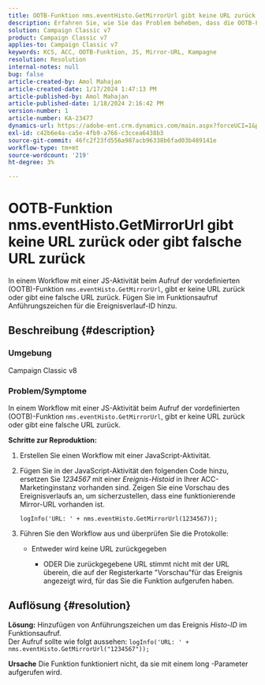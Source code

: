 ```yaml
---
title: OOTB-Funktion nms.eventHisto.GetMirrorUrl gibt keine URL zurück oder gibt falsche URL zurück
description: Erfahren Sie, wie Sie das Problem beheben, dass die OOTB-Funktion nms.eventHisto.GetMirrorUrl in Adobe Campaign Classic keine URL zurückgibt.
solution: Campaign Classic v7
product: Campaign Classic v7
applies-to: Campaign Classic v7
keywords: KCS, ACC, OOTB-Funktion, JS, Mirror-URL, Kampagne
resolution: Resolution
internal-notes: null
bug: false
article-created-by: Amol Mahajan
article-created-date: 1/17/2024 1:47:13 PM
article-published-by: Amol Mahajan
article-published-date: 1/18/2024 2:16:42 PM
version-number: 1
article-number: KA-23477
dynamics-url: https://adobe-ent.crm.dynamics.com/main.aspx?forceUCI=1&pagetype=entityrecord&etn=knowledgearticle&id=abb008e9-3eb5-ee11-a569-6045bd006295
exl-id: c42b6e4a-ca5e-4fb9-a766-c3ccea6438b3
source-git-commit: 46fc2f23fd556a987acb96338b6fad03b489141e
workflow-type: tm+mt
source-wordcount: '219'
ht-degree: 3%

---
```


# OOTB-Funktion nms.eventHisto.GetMirrorUrl gibt keine URL zurück oder gibt falsche URL zurück


In einem Workflow mit einer JS-Aktivität beim Aufruf der vordefinierten (OOTB)-Funktion `nms.eventHisto.GetMirrorUrl`, gibt er keine URL zurück oder gibt eine falsche URL zurück. Fügen Sie im Funktionsaufruf Anführungszeichen für die Ereignisverlauf-ID hinzu.

## Beschreibung {#description}


### <b>Umgebung</b>

Campaign Classic v8



### <b>Problem/Symptome</b>

In einem Workflow mit einer JS-Aktivität beim Aufruf der vordefinierten (OOTB)-Funktion `nms.eventHisto.GetMirrorUrl`, gibt er keine URL zurück oder gibt eine falsche URL zurück.

<b>Schritte zur Reproduktion:</b>

1. Erstellen Sie einen Workflow mit einer JavaScript-Aktivität.


2. Fügen Sie in der JavaScript-Aktivität den folgenden Code hinzu, ersetzen Sie *1234567* mit einer *Ereignis-Histoid* in Ihrer ACC-Marketinginstanz vorhanden sind. Zeigen Sie eine Vorschau des Ereignisverlaufs an, um sicherzustellen, dass eine funktionierende Mirror-URL vorhanden ist.



   `logInfo('URL: ' + nms.eventHisto.GetMirrorUrl(1234567));`


3. Führen Sie den Workflow aus und überprüfen Sie die Protokolle:

   - Entweder wird keine URL zurückgegeben




      - ODER Die zurückgegebene URL stimmt nicht mit der URL überein, die auf der Registerkarte &quot;Vorschau&quot;für das Ereignis angezeigt wird, für das Sie die Funktion aufgerufen haben.



## Auflösung {#resolution}

<b>Lösung:</b>
Hinzufügen von Anführungszeichen um das Ereignis *Histo-ID* im Funktionsaufruf.
<br>Der Aufruf sollte wie folgt aussehen:
`logInfo('URL: ' + nms.eventHisto.GetMirrorUrl("1234567"));`

<b>Ursache</b>
Die Funktion funktioniert nicht, da sie mit einem long -Parameter aufgerufen wird.
